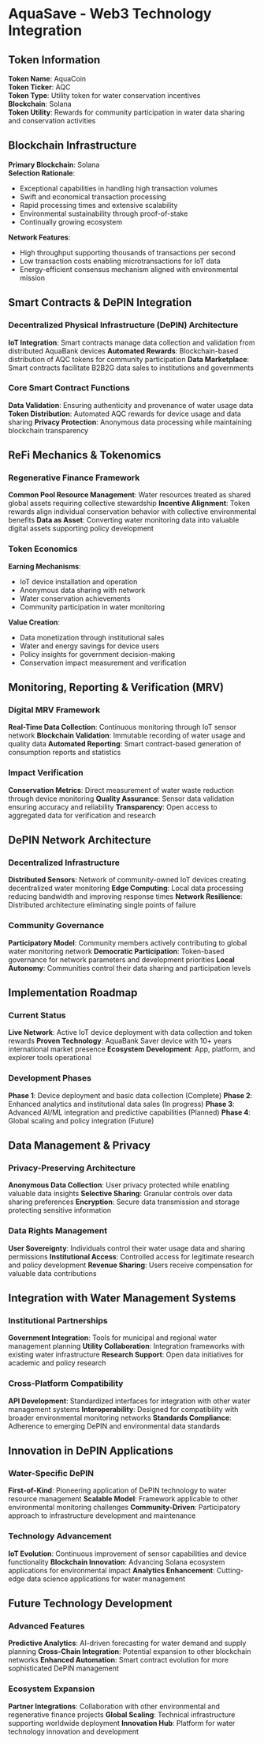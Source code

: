 # AquaSave - Web3 Technology Integration

## Token Information

**Token Name**: AquaCoin  
**Token Ticker**: AQC  
**Token Type**: Utility token for water conservation incentives  
**Blockchain**: Solana  
**Token Utility**: Rewards for community participation in water data sharing and conservation activities

## Blockchain Infrastructure

**Primary Blockchain**: Solana  
**Selection Rationale**: 
- Exceptional capabilities in handling high transaction volumes
- Swift and economical transaction processing
- Rapid processing times and extensive scalability
- Environmental sustainability through proof-of-stake
- Continually growing ecosystem

**Network Features**:
- High throughput supporting thousands of transactions per second
- Low transaction costs enabling microtransactions for IoT data
- Energy-efficient consensus mechanism aligned with environmental mission

## Smart Contracts & DePIN Integration

### Decentralized Physical Infrastructure (DePIN) Architecture
**IoT Integration**: Smart contracts manage data collection and validation from distributed AquaBank devices
**Automated Rewards**: Blockchain-based distribution of AQC tokens for community participation
**Data Marketplace**: Smart contracts facilitate B2B2G data sales to institutions and governments

### Core Smart Contract Functions
**Data Validation**: Ensuring authenticity and provenance of water usage data
**Token Distribution**: Automated AQC rewards for device usage and data sharing
**Privacy Protection**: Anonymous data processing while maintaining blockchain transparency

## ReFi Mechanics & Tokenomics

### Regenerative Finance Framework
**Common Pool Resource Management**: Water resources treated as shared global assets requiring collective stewardship
**Incentive Alignment**: Token rewards align individual conservation behavior with collective environmental benefits
**Data as Asset**: Converting water monitoring data into valuable digital assets supporting policy development

### Token Economics
**Earning Mechanisms**: 
- IoT device installation and operation
- Anonymous data sharing with network
- Water conservation achievements
- Community participation in water monitoring

**Value Creation**:
- Data monetization through institutional sales
- Water and energy savings for device users
- Policy insights for government decision-making
- Conservation impact measurement and verification

## Monitoring, Reporting & Verification (MRV)

### Digital MRV Framework
**Real-Time Data Collection**: Continuous monitoring through IoT sensor network
**Blockchain Validation**: Immutable recording of water usage and quality data
**Automated Reporting**: Smart contract-based generation of consumption reports and statistics

### Impact Verification
**Conservation Metrics**: Direct measurement of water waste reduction through device monitoring
**Quality Assurance**: Sensor data validation ensuring accuracy and reliability
**Transparency**: Open access to aggregated data for verification and research

## DePIN Network Architecture

### Decentralized Infrastructure
**Distributed Sensors**: Network of community-owned IoT devices creating decentralized water monitoring
**Edge Computing**: Local data processing reducing bandwidth and improving response times
**Network Resilience**: Distributed architecture eliminating single points of failure

### Community Governance
**Participatory Model**: Community members actively contributing to global water monitoring network
**Democratic Participation**: Token-based governance for network parameters and development priorities
**Local Autonomy**: Communities control their data sharing and participation levels

## Implementation Roadmap

### Current Status
**Live Network**: Active IoT device deployment with data collection and token rewards
**Proven Technology**: AquaBank Saver device with 10+ years international market presence
**Ecosystem Development**: App, platform, and explorer tools operational

### Development Phases
**Phase 1**: Device deployment and basic data collection (Complete)
**Phase 2**: Enhanced analytics and institutional data sales (In progress)
**Phase 3**: Advanced AI/ML integration and predictive capabilities (Planned)
**Phase 4**: Global scaling and policy integration (Future)

## Data Management & Privacy

### Privacy-Preserving Architecture
**Anonymous Data Collection**: User privacy protected while enabling valuable data insights
**Selective Sharing**: Granular controls over data sharing preferences
**Encryption**: Secure data transmission and storage protecting sensitive information

### Data Rights Management
**User Sovereignty**: Individuals control their water usage data and sharing permissions
**Institutional Access**: Controlled access for legitimate research and policy development
**Revenue Sharing**: Users receive compensation for valuable data contributions

## Integration with Water Management Systems

### Institutional Partnerships
**Government Integration**: Tools for municipal and regional water management planning
**Utility Collaboration**: Integration frameworks with existing water infrastructure
**Research Support**: Open data initiatives for academic and policy research

### Cross-Platform Compatibility
**API Development**: Standardized interfaces for integration with other water management systems
**Interoperability**: Designed for compatibility with broader environmental monitoring networks
**Standards Compliance**: Adherence to emerging DePIN and environmental data standards

## Innovation in DePIN Applications

### Water-Specific DePIN
**First-of-Kind**: Pioneering application of DePIN technology to water resource management
**Scalable Model**: Framework applicable to other environmental monitoring challenges
**Community-Driven**: Participatory approach to infrastructure development and maintenance

### Technology Advancement
**IoT Evolution**: Continuous improvement of sensor capabilities and device functionality
**Blockchain Innovation**: Advancing Solana ecosystem applications for environmental impact
**Analytics Enhancement**: Cutting-edge data science applications for water management

## Future Technology Development

### Advanced Features
**Predictive Analytics**: AI-driven forecasting for water demand and supply planning
**Cross-Chain Integration**: Potential expansion to other blockchain networks
**Enhanced Automation**: Smart contract evolution for more sophisticated DePIN management

### Ecosystem Expansion
**Partner Integrations**: Collaboration with other environmental and regenerative finance projects
**Global Scaling**: Technical infrastructure supporting worldwide deployment
**Innovation Hub**: Platform for water technology innovation and development